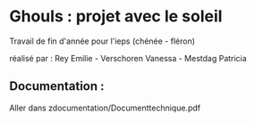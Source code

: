 Ghouls : projet avec le soleil
===============================

Travail de fin d'année pour l'ieps (chénée - fléron)

réalisé par : Rey Emilie - Verschoren Vanessa - Mestdag Patricia

## Documentation :

Aller dans zdocumentation/Documenttechnique.pdf